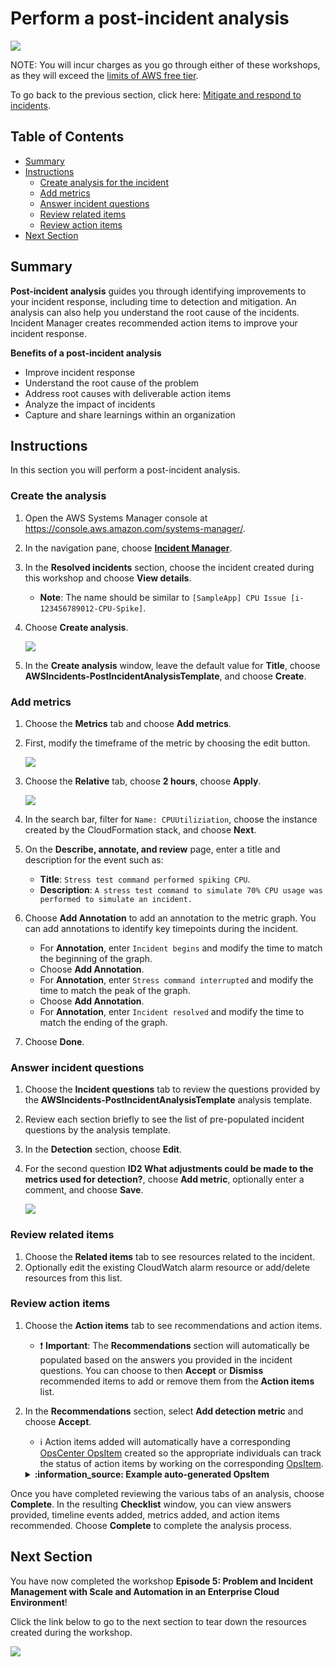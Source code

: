 # Perform a post-incident analysis

![](media/ssm-aws-logo.png)

NOTE: You will incur charges as you go through either of these workshops, as they will exceed the [limits of AWS free tier](http://docs.aws.amazon.com/awsaccountbilling/latest/aboutv2/free-tier-limits.html).

To go back to the previous section, click here: [Mitigate and respond to incidents](/episode-05-step-02-mitigate-respond.md).

## Table of Contents

- [Summary](#summary)
- [Instructions](#instructions)
    - [Create analysis for the incident](#create-analysis-for-the-incident)
    - [Add metrics](#add-metrics)
    - [Answer incident questions](#answer-incident-questions)
    - [Review related items](#review-related-items)
    - [Review action items](#review-action-items)
- [Next Section](#next-section)

## Summary

**Post-incident analysis** guides you through identifying improvements to your incident response, including time to detection and mitigation. An analysis can also help you understand the root cause of the incidents. Incident Manager creates recommended action items to improve your incident response. 

**Benefits of a post-incident analysis**

- Improve incident response
- Understand the root cause of the problem
- Address root causes with deliverable action items
- Analyze the impact of incidents
- Capture and share learnings within an organization

## Instructions

In this section you will perform a post-incident analysis.

### Create the analysis

1. Open the AWS Systems Manager console at https://console.aws.amazon.com/systems-manager/.
1. In the navigation pane, choose [**Incident Manager**](https://console.aws.amazon.com/systems-manager/incidents).
1. In the **Resolved incidents** section, choose the incident created during this workshop and choose **View details**.
    
    - **Note**: The name should be similar to ```[SampleApp] CPU Issue [i-123456789012-CPU-Spike]```.

1. Choose **Create analysis**.

    ![](media/incident-create-analysis.png)

1. In the **Create analysis** window, leave the default value for **Title**, choose **AWSIncidents-PostIncidentAnalysisTemplate**, and choose **Create**.

### Add metrics

1. Choose the **Metrics** tab and choose **Add metrics**.
1. First, modify the timeframe of the metric by choosing the edit button.

    ![](media/incident-timeframe-edit.png)

1. Choose the **Relative** tab, choose **2 hours**, choose **Apply**.

    ![](media/incident-relative-timeframe.png)

1. In the search bar, filter for ```Name: CPUUtiliziation```, choose the instance created by the CloudFormation stack, and choose **Next**.
1. On the **Describe, annotate, and review** page, enter a title and description for the event such as:

    - **Title**: ```Stress test command performed spiking CPU```.
    - **Description**: ```A stress test command to simulate 70% CPU usage was performed to simulate an incident.```
    
1. Choose **Add Annotation** to add an annotation to the metric graph. You can add annotations to identify key timepoints during the incident.
    
    - For **Annotation**, enter ```Incident begins``` and modify the time to match the beginning of the graph.
    - Choose **Add Annotation**.
    - For **Annotation**, enter ```Stress command interrupted``` and modify the time to match the peak of the graph.
    - Choose **Add Annotation**.
    - For **Annotation**, enter ```Incident resolved``` and modify the time to match the ending of the graph.

1. Choose **Done**.

### Answer incident questions

1. Choose the **Incident questions** tab to review the questions provided by the **AWSIncidents-PostIncidentAnalysisTemplate** analysis template.
1. Review each section briefly to see the list of pre-populated incident questions by the analysis template.
1. In the **Detection** section, choose **Edit**.
1. For the second question **ID2 What adjustments could be made to the metrics used for detection?**, choose **Add metric**, optionally enter a comment, and choose **Save**.

    ![](media/incident-detection-question.png)
    
### Review related items

1. Choose the **Related items** tab to see resources related to the incident.
1. Optionally edit the existing CloudWatch alarm resource or add/delete resources from this list.

### Review action items

1. Choose the **Action items** tab to see recommendations and action items.
    
    - :exclamation: **Important**: The **Recommendations** section will automatically be populated based on the answers you provided in the incident questions. You can choose to then **Accept** or **Dismiss** recommended items to add or remove them from the **Action items** list.

1. In the **Recommendations** section, select **Add detection metric** and choose **Accept**.

    - :information_source: Action items added will automatically have a corresponding [OpsCenter OpsItem](https://docs.aws.amazon.com/systems-manager/latest/userguide/OpsCenter.html) created so the appropriate individuals can track the status of action items by working on the corresponding [OpsItem](https://docs.aws.amazon.com/systems-manager/latest/userguide/OpsCenter-working-with-OpsItems.html).
    
    <details>
    <summary><b>:information_source: Example auto-generated OpsItem</b></summary><p>

    ![](media/incident-generated-opsitem.png)

    </p></details>

Once you have completed reviewing the various tabs of an analysis, choose **Complete**. In the resulting **Checklist** window, you can view answers provided, timeline events added, metrics added, and action items recommended. Choose **Complete** to complete the analysis process.

## Next Section

You have now completed the workshop **Episode 5: Problem and Incident Management with Scale and Automation in an Enterprise Cloud Environment**!

Click the link below to go to the next section to tear down the resources created during the workshop.

[![](media/tear-down.png)](/episode-05-step-04-tear-down.md)
